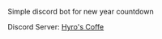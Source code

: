 Simple discord bot for new year countdown

Discord Server: [Hyro's Coffe](https://discord.gg/kFPKmEKeMS)